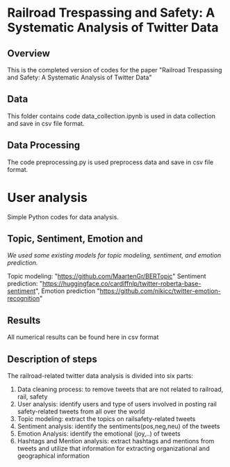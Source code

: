 # Railroad Trespassing and Safety: A Systematic Analysis of Twitter Data

## Overview
This is the completed version of codes for the paper "Railroad Trespassing and Safety: A Systematic Analysis of Twitter Data"
## Data
This folder contains code data_collection.ipynb is used in data collection and save in csv file format. 
## Data Processing
The code preprocessing.py is used preprocess data and save in csv file format. 
# User analysis
Simple Python codes for data analysis.
## Topic, Sentiment, Emotion and 
*We used some existing models for topic modeling, sentiment, and emotion prediction.* 

Topic modeling: "https://github.com/MaartenGr/BERTopic"
Sentiment prediction: "https://huggingface.co/cardiffnlp/twitter-roberta-base-sentiment", 
Emotion prediction "https://github.com/nikicc/twitter-emotion-recognition"


## Results
All numerical results can be found here in csv format
## Description of steps


The railroad-related twitter data analysis is divided into six parts:
  
  1. Data cleaning process: to remove tweets that are not related to railroad, rail, safety
  2. User analysis: identify users and type of users involved in posting rail safety-related tweets from all over the world
  3. Topic modeling: extract the topics on railsafety-related tweets
  4. Sentiment analysis: identify the sentiments(pos,neg,neu) of the tweets
  5. Emotion Analysis: identify the emotional (joy,..) of tweets
  6. Hashtags and Mention analysis: extract hashtags and mentions from tweets and utilize that information for extracting organizational and geographical information 
